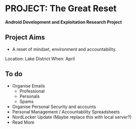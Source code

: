 # PROJECT: The Great Reset
**Android Development and Exploitation Research Project**

## Project Aims
- A reset of mindset, environment and accountability.

Location: Lake District 
When: April

## To do

- Organise Emails
	- Professional 
	- Personals
	- Spams
- Organise Personal Security and accounts
- Personal Management / Accountability Spreadsheets
- NordLocker Update (Maybe replace this with local server?)
- Read More